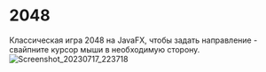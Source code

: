 # 2048
Классическая игра 2048 на JavaFX, чтобы задать направление - свайпните курсор мыши в необходимую сторону.
![Screenshot_20230717_223718](https://github.com/Anon4ig-Plovecsky/2048/assets/86836359/61d5e068-6d72-4de0-96b0-cd0f51079cfb)
